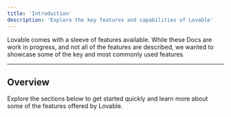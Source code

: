 ```yaml
---
title: 'Introduction'
description: 'Explore the key features and capabilities of Lovable'
---
```


Lovable comes with a sleeve of features available. While these Docs are work in progress, and not all of the features are described, we wanted to showcase some of the key and most commonly used features.

---

## Overview
Explore the sections below to get started quickly and learn more about some of the features offered by Lovable.

  

</CardGroup>